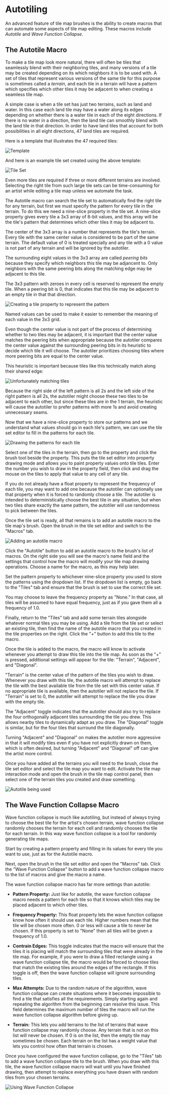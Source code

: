 # Autotiling

An advanced feature of tile map brushes is the ability to create macros that can automate some aspects of tile map editing. These macros include *Autotile* and *Wave Function Collapse*.

## The Autotile Macro

To make a tile map look more natural, there will often be tiles that seamlessly blend with their neighboring tiles, and many versions of a tile may be created depending on its which neighbors it is to be used with. A set of tiles that represent various versions of the same tile for this purpose is sometimes called a *terrain*, and each tile in a terrain will have a pattern which specifies which other tiles it may be adjacent to when creating a seamless tile map.

A simple case is when a tile set has just two terrains, such as land and water. In this case each land tile may have a water along its edges depending on whether there is a water tile in each of the eight directions. If there is no water in a direction, then the land tile can smoothly blend with the land tile in that direction. In order to have land tiles that account for both possibilities in all eight directions, 47 land tiles are required.

Here is a template that illustrates the 47 required tiles:

![Template](autotile_template.png)

And here is an example tile set created using the above template:

![Tile Set](autotile_tiles.png)

Even more tiles are required if three or more different terrains are involved. Selecting the right tile from such large tile sets can be time-consuming for an artist while editing a tile map unless we automate the task.

The Autotile macro can search the tile set to automatically find the right tile for any terrain, but first we must specify the pattern for every tile in the terrain. To do this we need a nine-slice property in the tile set. A nine-slice property gives every tile a 3x3 array of 8-bit values, and this array will be the tile's pattern that determines which other tiles it may be adjacent to.

The center of the 3x3 array is a number that represents the tile's terrain. Every tile with the same center value is considered to be part of the same terrain. The default value of 0 is treated specially and any tile with a 0 value is not part of any terrain and will be ignored by the autotiler.

The surrounding eight values in the 3x3 array are called *peering bits* because they specify which neighbors this tile may be adjancent to. Only neighbors with the same peering bits along the matching edge may be adjacent to this tile.

The 3x3 pattern with zeroes in every cell is reserved to represent the empty tile. When a peering bit is 0, that indicates that this tile may be adjacent to an empty tile in that that direction.

![Creating a tile property to represent the pattern](autotile_setup1.gif)

Named values can be used to make it easier to remember the meaning of each value in the 3x3 grid.

Even though the center value is not part of the process of determining whether to two tiles may be adjacent, it is important that the center value matches the peering bits when appropriate because the autotiler compares the center value against the surrounding peering bits in its heuristic to decide which tile it will choose. The autotiler prioritizes choosing tiles where more peering bits are equal to the center value.

This heuristic is important because tiles like this technically match along their shared edge:

![Unfortunately matching tiles](autotile_match.png)

Because the right side of the left pattern is all 2s and the left side of the right pattern is all 2s, the autotiler might choose these two tiles to be adjacent to each other, but since these tiles are in the 1 terrain, the heuristic will cause the autotiler to prefer patterns with more 1s and avoid creating unnecessary seams.

Now that we have a nine-slice property to store our patterns and we understand what values should go in each tile's pattern, we can use the tile set editor to fill in the patterns for each tile.

![Drawing the patterns for each tile](autotile_setup2.gif)

Select one of the tiles in the terrain, then go to the property and click the brush tool beside the property. This puts the tile set editor into property drawing mode and allows you to paint property values onto tile tiles. Enter the number you wish to draw in the property field, then click and drag the mouse on the tiles to apply that value to any cell of any tile.

If you do not already have a float property to represent the frequency of each tile, you may want to add one because the autotiler can optionally use that property when it is forced to randomly choose a tile. The autotiler is intended to deterministically choose the best tile in any situation, but when two tiles share exactly the same pattern, the autotiler will use randomness to pick between the tiles.

Once the tile set is ready, all that remains is to add an autotile macro to the tile map's brush. Open the brush in the tile set editor and switch to the "Macros" tab.

![Adding an autotile macro](autotile_create_macro.gif)

Click the "Autotile" button to add an autotile macro to the brush's list of macros. On the right side you will see the macro's name field and the settings that control how the macro will modify your tile map drawing operations. Choose a name for the macro, as this may help later.

Set the pattern property to whichever nine-slice property you used to store the patterns using the dropdown list. If the dropdown list is empty, go back to the "Tiles" tab and ensure that the brush is set to use the correct tile set.

You may choose to leave the frequency property as "None." In that case, all tiles will be assumed to have equal frequency, just as if you gave them all a frequency of 1.0.

Finally, return to the "Tiles" tab and add some terrain tiles alongside whatever normal tiles you may be using. Add a tile from the tile set or select an existing tile, then find the name of the autotile macro that you created in the tile properties on the right. Click the "+" button to add this tile to the macro.

Once the tile is added to the macro, the macro will know to activate whenever you attempt to draw this tile into the tile map. As soon as the "+" is pressed, additional settings will appear for the tile: "Terrain", "Adjacent", and "Diagonal".

"Terrain" is the center value of the pattern of the tiles you wish to draw. Whenever you draw with this tile, the autotile macro will attempt to replace the tile with the best available tile from the tile set with this center value. If no appropriate tile is available, then the autotiler will not replace the tile. If "Terrain" is set to 0, the autotiler will attempt to replace the tile you draw with the empty tile.

The "Adjacent" toggle indicates that the autotiler should also try to replace the four orthogonally adjacent tiles surrounding the tile you drew. This allows nearby tiles to dynamically adapt as you draw. The "Diagonal" toggle is similar, but for the four tiles that surround the tile diagonally.

Turning "Adjacent" and "Diagonal" on makes the autotiler more aggressive in that it will modify tiles even if you have not explicitly drawn on them, which is often desired, but turning "Adjacent" and "Diagonal" off can give the artist more control.

Once you have added all the terrains you will need to the brush, close the tile set editor and select the tile map you want to edit. Activate the tile map interaction mode and open the brush in the tile map control panel, then select one of the terrain tiles you created and draw something.

![Autotile being used](autotile_in_use.gif)

## The Wave Function Collapse Macro

Wave function collapse is much like autotiling, but instead of always trying to choose the best tile for the artist's chosen terrain, wave function collapse randomly chooses the terrain for each cell and randomly chooses the tile for each terrain. In this way wave function collapse is a tool for randomly generating tile maps.

Start by creating a pattern property and filling in its values for every tile you want to use, just as for the Autotile macro.

Next, open the brush in the tile set editor and open the "Macros" tab. Click the "Wave Function Collapse" button to add a wave function collapse macro to the list of macros and give the macro a name.

The wave function collapse macro has far more settings than autotile:

- **Pattern Property:** Just like for autotile, the wave function collapse macro needs a pattern for each tile so that it knows which tiles may be placed adjacent to which other tiles.

- **Frequency Property:** This float property lets the wave function collapse know how often it should use each tile. Higher numbers mean that the tile will be chosen more often. 0 or less will cause a tile to never be chosen. If this property is set to "None" then all tiles will be given a frequency of 1.0.

- **Contrain Edges:** This toggle indicates that the macro will ensure that the tiles it is placing will match the surrounding tiles that were already in the tile map. For example, if you were to draw a filled rectangle using a wave function collapse tile, the macro would be forced to choose tiles that match the existing tiles around the edges of the rectangle. If this toggle is off, then the wave function collapse will ignore surrounding tiles.

- **Max Attempts:** Due to the random nature of the algorithm, wave function collapse can create situations where it becomes impossible to find a tile that satisfies all the requirements. Simply starting again and repeating the algorithm from the beginning can resolve this issue. This field determines the maximum number of tiles the macro will run the wave function collapse algorithm before giving up.

- **Terrain:** This lets you add terrains to the list of terrains that wave function collapse may randomly choose. Any terrain that is not on this list will never be chosen. If 0 is on the list, then the empty tile may sometimes be chosen. Each terrain on the list has a weight value that lets you control how often that terrain is chosen.

Once you have configured the wave function collapse, go to the "Tiles" tab to add a wave function collapse tile to the brush. When you draw with this tile, the wave function collapse macro will wait until you have finished drawing, then attempt to replace everything you have drawn with random tiles from your chosen terrains.

![Using Wave Function Collapse](autotile_wfc.gif)

